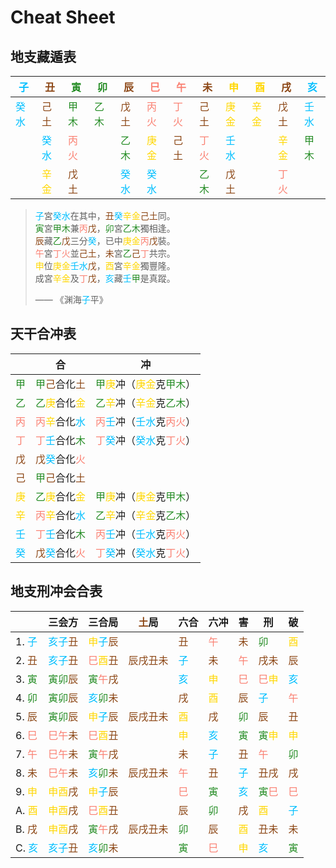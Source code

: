 # Cheat Sheet

## 地支藏遁表

| <font color='DeepSkyBlue'>子</font>   | <font color='SaddleBrown'>丑</font>   | <font color='ForestGreen'>寅</font>   | <font color='ForestGreen'>卯</font>   | <font color='SaddleBrown'>辰</font>   | <font color='Salmon'>巳</font>   | <font color='Salmon'>午</font>   | <font color='SaddleBrown'>未</font>   | <font color='Gold'>申</font>   | <font color='Gold'>酉</font>   | <font color='SaddleBrown'>戌</font>   | <font color='DeepSkyBlue'>亥</font>   |
| ------------------------------------- | ---- | ---- | ---- | ---- | ---- | ---- | ---- | ---- | ---- | ---- | ---- |
| <font color='DeepSkyBlue'>癸</font><font color='DeepSkyBlue'>水</font> | <font color='SaddleBrown'>己</font><font color='SaddleBrown'>土</font> | <font color='ForestGreen'>甲</font><font color='ForestGreen'>木</font> | <font color='ForestGreen'>乙</font><font color='ForestGreen'>木</font> | <font color='SaddleBrown'>戊</font><font color='SaddleBrown'>土</font> | <font color='Salmon'>丙</font><font color='Salmon'>火</font> | <font color='Salmon'>丁</font><font color='Salmon'>火</font> | <font color='SaddleBrown'>己</font><font color='SaddleBrown'>土</font> | <font color='Gold'>庚</font><font color='Gold'>金</font> | <font color='Gold'>辛</font><font color='Gold'>金</font> | <font color='SaddleBrown'>戊</font><font color='SaddleBrown'>土</font> | <font color='DeepSkyBlue'>壬</font><font color='DeepSkyBlue'>水</font> |
|                                       | <font color='DeepSkyBlue'>癸</font><font color='DeepSkyBlue'>水</font> | <font color='Salmon'>丙</font><font color='Salmon'>火</font> |      | <font color='ForestGreen'>乙</font><font color='ForestGreen'>木</font> | <font color='Gold'>庚</font><font color='Gold'>金</font> | <font color='SaddleBrown'>己</font><font color='SaddleBrown'>土</font> | <font color='Salmon'>丁</font><font color='Salmon'>火</font> | <font color='DeepSkyBlue'>壬</font><font color='DeepSkyBlue'>水</font> |      | <font color='Gold'>辛</font><font color='Gold'>金</font> | <font color='ForestGreen'>甲</font><font color='ForestGreen'>木</font> |
|                                       | <font color='Gold'>辛</font><font color='Gold'>金</font> | <font color='SaddleBrown'>戊</font><font color='SaddleBrown'>土</font> |      | <font color='DeepSkyBlue'>癸</font><font color='DeepSkyBlue'>水</font> | <font color='DeepSkyBlue'>癸</font><font color='DeepSkyBlue'>水</font> |      | <font color='ForestGreen'>乙</font><font color='ForestGreen'>木</font> | <font color='SaddleBrown'>戊</font><font color='SaddleBrown'>土</font> |      | <font color='Salmon'>丁</font><font color='Salmon'>火</font> |      |

> <font color='DeepSkyBlue'>子</font>宮<font color='DeepSkyBlue'>癸</font><font color='DeepSkyBlue'>水</font>在其中，<font color='SaddleBrown'>丑</font><font color='DeepSkyBlue'>癸</font><font color='Gold'>辛</font><font color='Gold'>金</font><font color='SaddleBrown'>己</font><font color='SaddleBrown'>土</font>同。<br/><font color='ForestGreen'>寅</font>宮<font color='ForestGreen'>甲</font><font color='ForestGreen'>木</font>兼<font color='Salmon'>丙</font><font color='SaddleBrown'>戊</font>，<font color='ForestGreen'>卯</font>宮<font color='ForestGreen'>乙</font><font color='ForestGreen'>木</font>獨相逢。<br/><font color='SaddleBrown'>辰</font>藏<font color='ForestGreen'>乙</font><font color='SaddleBrown'>戊</font>三分<font color='DeepSkyBlue'>癸</font>，已中<font color='Gold'>庚</font><font color='Gold'>金</font><font color='Salmon'>丙</font><font color='SaddleBrown'>戊</font>裝。<br/><font color='Salmon'>午</font>宮<font color='Salmon'>丁</font><font color='Salmon'>火</font>並<font color='SaddleBrown'>己</font><font color='SaddleBrown'>土</font>，<font color='SaddleBrown'>未</font>宮<font color='ForestGreen'>乙</font><font color='SaddleBrown'>己</font><font color='Salmon'>丁</font>共宗。<br/>
> <font color='Gold'>申</font>位<font color='Gold'>庚</font><font color='Gold'>金</font><font color='DeepSkyBlue'>壬</font><font color='DeepSkyBlue'>水</font><font color='SaddleBrown'>戊</font>，<font color='Gold'>酉</font>宮<font color='Gold'>辛</font><font color='Gold'>金</font>獨豐隆。<br/>成宮<font color='Gold'>辛</font><font color='Gold'>金</font>及<font color='Salmon'>丁</font><font color='SaddleBrown'>戊</font>，<font color='DeepSkyBlue'>亥</font>藏<font color='DeepSkyBlue'>壬</font><font color='ForestGreen'>甲</font>是真蹤。
>
> —— 《渊海<font color='DeepSkyBlue'>子</font>平》

## 天干合冲表

|      | 合         | 冲                   |
| ---- | ---------- | -------------------- |
| <font color='ForestGreen'>甲</font>   | <font color='ForestGreen'>甲</font><font color='SaddleBrown'>己</font>合化<font color='SaddleBrown'>土</font> | <font color='ForestGreen'>甲</font><font color='Gold'>庚</font>冲（<font color='Gold'>庚</font><font color='Gold'>金</font>克<font color='ForestGreen'>甲</font><font color='ForestGreen'>木</font>） |
| <font color='ForestGreen'>乙</font>   | <font color='ForestGreen'>乙</font><font color='Gold'>庚</font>合化<font color='Gold'>金</font> | <font color='ForestGreen'>乙</font><font color='Gold'>辛</font>冲（<font color='Gold'>辛</font><font color='Gold'>金</font>克<font color='ForestGreen'>乙</font><font color='ForestGreen'>木</font>） |
| <font color='Salmon'>丙</font>   | <font color='Salmon'>丙</font><font color='Gold'>辛</font>合化<font color='DeepSkyBlue'>水</font> | <font color='Salmon'>丙</font><font color='DeepSkyBlue'>壬</font>冲（<font color='DeepSkyBlue'>壬</font><font color='DeepSkyBlue'>水</font>克<font color='Salmon'>丙</font><font color='Salmon'>火</font>） |
| <font color='Salmon'>丁</font>   | <font color='Salmon'>丁</font><font color='DeepSkyBlue'>壬</font>合化<font color='ForestGreen'>木</font> | <font color='Salmon'>丁</font><font color='DeepSkyBlue'>癸</font>冲（<font color='DeepSkyBlue'>癸</font><font color='DeepSkyBlue'>水</font>克<font color='Salmon'>丁</font><font color='Salmon'>火</font>） |
| <font color='SaddleBrown'>戊</font>   | <font color='SaddleBrown'>戊</font><font color='DeepSkyBlue'>癸</font>合化<font color='Salmon'>火</font> |                      |
| <font color='SaddleBrown'>己</font>   | <font color='ForestGreen'>甲</font><font color='SaddleBrown'>己</font>合化<font color='SaddleBrown'>土</font> |                      |
| <font color='Gold'>庚</font>   | <font color='ForestGreen'>乙</font><font color='Gold'>庚</font>合化<font color='Gold'>金</font> | <font color='ForestGreen'>甲</font><font color='Gold'>庚</font>冲（<font color='Gold'>庚</font><font color='Gold'>金</font>克<font color='ForestGreen'>甲</font><font color='ForestGreen'>木</font>） |
| <font color='Gold'>辛</font>   | <font color='Salmon'>丙</font><font color='Gold'>辛</font>合化<font color='DeepSkyBlue'>水</font> | <font color='ForestGreen'>乙</font><font color='Gold'>辛</font>冲（<font color='Gold'>辛</font><font color='Gold'>金</font>克<font color='ForestGreen'>乙</font><font color='ForestGreen'>木</font>） |
| <font color='DeepSkyBlue'>壬</font>   | <font color='Salmon'>丁</font><font color='DeepSkyBlue'>壬</font>合化<font color='ForestGreen'>木</font> | <font color='Salmon'>丙</font><font color='DeepSkyBlue'>壬</font>冲（<font color='DeepSkyBlue'>壬</font><font color='DeepSkyBlue'>水</font>克<font color='Salmon'>丙</font><font color='Salmon'>火</font>） |
| <font color='DeepSkyBlue'>癸</font>   | <font color='SaddleBrown'>戊</font><font color='DeepSkyBlue'>癸</font>合化<font color='Salmon'>火</font> | <font color='Salmon'>丁</font><font color='DeepSkyBlue'>癸</font>冲（<font color='DeepSkyBlue'>癸</font><font color='DeepSkyBlue'>水</font>克<font color='Salmon'>丁</font><font color='Salmon'>火</font>） |

## 地支刑冲会合表

|       | 三会方 | 三合局 | <font color='SaddleBrown'>土</font>局     | 六合 | 六冲 | 害   | 刑   | 破   |
| ----- | ------ | ------ | -------- | ---- | ---- | ---- | ---- | ---- |
| 1. <font color='DeepSkyBlue'>子</font> | <font color='DeepSkyBlue'>亥</font><font color='DeepSkyBlue'>子</font><font color='SaddleBrown'>丑</font> | <font color='Gold'>申</font><font color='DeepSkyBlue'>子</font><font color='SaddleBrown'>辰</font> |          | <font color='SaddleBrown'>丑</font>   | <font color='Salmon'>午</font>   | <font color='SaddleBrown'>未</font>   | <font color='ForestGreen'>卯</font>   | <font color='Gold'>酉</font>   |
| 2. <font color='SaddleBrown'>丑</font> | <font color='DeepSkyBlue'>亥</font><font color='DeepSkyBlue'>子</font><font color='SaddleBrown'>丑</font> | <font color='Salmon'>巳</font><font color='Gold'>酉</font><font color='SaddleBrown'>丑</font> | <font color='SaddleBrown'>辰</font><font color='SaddleBrown'>戌</font><font color='SaddleBrown'>丑</font><font color='SaddleBrown'>未</font> | <font color='DeepSkyBlue'>子</font>   | <font color='SaddleBrown'>未</font>   | <font color='Salmon'>午</font>   | <font color='SaddleBrown'>戌</font><font color='SaddleBrown'>未</font> | <font color='SaddleBrown'>辰</font>   |
| 3. <font color='ForestGreen'>寅</font> | <font color='ForestGreen'>寅</font><font color='ForestGreen'>卯</font><font color='SaddleBrown'>辰</font> | <font color='ForestGreen'>寅</font><font color='Salmon'>午</font><font color='SaddleBrown'>戌</font> |          | <font color='DeepSkyBlue'>亥</font>   | <font color='Gold'>申</font>   | <font color='Salmon'>巳</font>   | <font color='Salmon'>巳</font><font color='Gold'>申</font> | <font color='DeepSkyBlue'>亥</font>   |
| 4. <font color='ForestGreen'>卯</font> | <font color='ForestGreen'>寅</font><font color='ForestGreen'>卯</font><font color='SaddleBrown'>辰</font> | <font color='DeepSkyBlue'>亥</font><font color='ForestGreen'>卯</font><font color='SaddleBrown'>未</font> |          | <font color='SaddleBrown'>戌</font>   | <font color='Gold'>酉</font>   | <font color='SaddleBrown'>辰</font>   | <font color='DeepSkyBlue'>子</font>   | <font color='Salmon'>午</font>   |
| 5. <font color='SaddleBrown'>辰</font> | <font color='ForestGreen'>寅</font><font color='ForestGreen'>卯</font><font color='SaddleBrown'>辰</font> | <font color='Gold'>申</font><font color='DeepSkyBlue'>子</font><font color='SaddleBrown'>辰</font> | <font color='SaddleBrown'>辰</font><font color='SaddleBrown'>戌</font><font color='SaddleBrown'>丑</font><font color='SaddleBrown'>未</font> | <font color='Gold'>酉</font>   | <font color='SaddleBrown'>戌</font>   | <font color='ForestGreen'>卯</font>   | <font color='SaddleBrown'>辰</font>   | <font color='SaddleBrown'>丑</font>   |
| 6. <font color='Salmon'>巳</font> | <font color='Salmon'>巳</font><font color='Salmon'>午</font><font color='SaddleBrown'>未</font> | <font color='Salmon'>巳</font><font color='Gold'>酉</font><font color='SaddleBrown'>丑</font> |          | <font color='Gold'>申</font>   | <font color='DeepSkyBlue'>亥</font>   | <font color='ForestGreen'>寅</font>   | <font color='ForestGreen'>寅</font><font color='Gold'>申</font> | <font color='Gold'>申</font>   |
| 7. <font color='Salmon'>午</font> | <font color='Salmon'>巳</font><font color='Salmon'>午</font><font color='SaddleBrown'>未</font> | <font color='ForestGreen'>寅</font><font color='Salmon'>午</font><font color='SaddleBrown'>戌</font> |          | <font color='SaddleBrown'>未</font>   | <font color='DeepSkyBlue'>子</font>   | <font color='SaddleBrown'>丑</font>   | <font color='Salmon'>午</font>   | <font color='ForestGreen'>卯</font>   |
| 8. <font color='SaddleBrown'>未</font> | <font color='Salmon'>巳</font><font color='Salmon'>午</font><font color='SaddleBrown'>未</font> | <font color='DeepSkyBlue'>亥</font><font color='ForestGreen'>卯</font><font color='SaddleBrown'>未</font> | <font color='SaddleBrown'>辰</font><font color='SaddleBrown'>戌</font><font color='SaddleBrown'>丑</font><font color='SaddleBrown'>未</font> | <font color='Salmon'>午</font>   | <font color='SaddleBrown'>丑</font>   | <font color='DeepSkyBlue'>子</font>   | <font color='SaddleBrown'>丑</font><font color='SaddleBrown'>戌</font> | <font color='SaddleBrown'>戌</font>   |
| 9. <font color='Gold'>申</font> | <font color='Gold'>申</font><font color='Gold'>酉</font><font color='SaddleBrown'>戌</font> | <font color='Gold'>申</font><font color='DeepSkyBlue'>子</font><font color='SaddleBrown'>辰</font> |          | <font color='Salmon'>巳</font>   | <font color='ForestGreen'>寅</font>   | <font color='DeepSkyBlue'>亥</font>   | <font color='ForestGreen'>寅</font><font color='Salmon'>巳</font> | <font color='Salmon'>巳</font>   |
| A. <font color='Gold'>酉</font> | <font color='Gold'>申</font><font color='Gold'>酉</font><font color='SaddleBrown'>戌</font> | <font color='Salmon'>巳</font><font color='Gold'>酉</font><font color='SaddleBrown'>丑</font> |          | <font color='SaddleBrown'>辰</font>   | <font color='ForestGreen'>卯</font>   | <font color='SaddleBrown'>戌</font>   | <font color='Gold'>酉</font>   | <font color='DeepSkyBlue'>子</font>   |
| B. <font color='SaddleBrown'>戌</font> | <font color='Gold'>申</font><font color='Gold'>酉</font><font color='SaddleBrown'>戌</font> | <font color='ForestGreen'>寅</font><font color='Salmon'>午</font><font color='SaddleBrown'>戌</font> | <font color='SaddleBrown'>辰</font><font color='SaddleBrown'>戌</font><font color='SaddleBrown'>丑</font><font color='SaddleBrown'>未</font> | <font color='ForestGreen'>卯</font>   | <font color='SaddleBrown'>辰</font>   | <font color='Gold'>酉</font>   | <font color='SaddleBrown'>丑</font><font color='SaddleBrown'>未</font> | <font color='SaddleBrown'>未</font>   |
| C. <font color='DeepSkyBlue'>亥</font> | <font color='DeepSkyBlue'>亥</font><font color='DeepSkyBlue'>子</font><font color='SaddleBrown'>丑</font> | <font color='DeepSkyBlue'>亥</font><font color='ForestGreen'>卯</font><font color='SaddleBrown'>未</font> |          | <font color='ForestGreen'>寅</font>   | <font color='Salmon'>巳</font>   | <font color='Gold'>申</font>   | <font color='DeepSkyBlue'>亥</font>   | <font color='ForestGreen'>寅</font>   |

